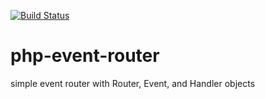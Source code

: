 [![Build Status](https://travis-ci.org/EvaLok/php-event-router.svg?branch=master)](https://travis-ci.org/EvaLok/php-event-router)

# php-event-router
simple event router with Router, Event, and Handler objects


